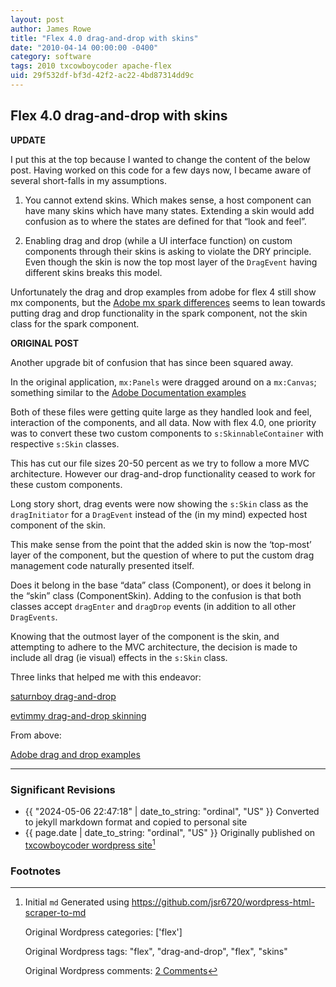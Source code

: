 ```yaml
---
layout: post
author: James Rowe
title: "Flex 4.0 drag-and-drop with skins"
date: "2010-04-14 00:00:00 -0400"
category: software
tags: 2010 txcowboycoder apache-flex
uid: 29f532df-bf3d-42f2-ac22-4bd87314dd9c
---
```


## Flex 4.0 drag-and-drop with skins

**UPDATE**

I put this at the top because I wanted to change the content of the below post. Having worked on this code for a few days now, I became aware of several short-falls in my assumptions.

1) You cannot extend skins. Which makes sense, a host component can have many skins which have many states. Extending a skin would add confusion as to where the states are defined for that “look and feel”.

2) Enabling drag and drop (while a UI interface function) on custom components through their skins is asking to violate the DRY principle. Even though the skin is now the top most layer of the <code>DragEvent</code> having different skins breaks this model.

Unfortunately the drag and drop examples from adobe for flex 4 still show mx components, but the [Adobe mx spark differences](http://help.adobe.com/en_US/Flex/4.0/UsingSDK/WS7d89194359d2921c5daddfab1247d167dad-8000.html) seems to lean towards putting drag and drop functionality in the spark component, not the skin class for the spark component.

**ORIGINAL POST**

Another upgrade bit of confusion that has since been squared away.

In the original application, `mx:Panels` were dragged around on a `mx:Canvas`; something similar to the [Adobe Documentation examples](http://help.adobe.com/en_US/Flex/4.0/UsingSDK/WS2db454920e96a9e51e63e3d11c0bf64595-7fed.html)

Both of these files were getting quite large as they handled look and feel, interaction of the components, and all data. Now with flex 4.0, one priority was to convert these two custom components to `s:SkinnableContainer` with respective `s:Skin` classes.

This has cut our file sizes 20-50 percent as we try to follow a more MVC architecture. However our drag-and-drop functionality ceased to work for these custom components.

Long story short, drag events were now showing the `s:Skin` class as the `dragInitiator` for a `DragEvent` instead of the (in my mind) expected host component of the skin.

This make sense from the point that the added skin is now the ‘top-most’ layer of the component, but the question of where to put the custom drag management code naturally presented itself.

Does it belong in the base “data” class (Component), or does it belong in the “skin” class (ComponentSkin). Adding to the confusion is that both classes accept `dragEnter` and `dragDrop` events (in addition to all other `DragEvents`.

Knowing that the outmost layer of the component is the skin, and attempting to adhere to the MVC architecture, the decision is made to include all drag (ie visual) effects in the `s:Skin` class.

Three links that helped me with this endeavor:  

[saturnboy drag-and-drop](http://saturnboy.com/2009/08/drag-and-drop-flex-4/)  

[evtimmy drag-and-drop skinning](http://evtimmy.com/2010/01/drag-and-drop-skinning-in-spark/)  

From above:  

[Adobe drag and drop examples](http://help.adobe.com/en_US/Flex/4.0/UsingSDK/WS2db454920e96a9e51e63e3d11c0bf64595-7fed.html)

---

### Significant Revisions

- {{ "2024-05-06 22:47:18" | date_to_string: "ordinal", "US" }} Converted to jekyll markdown format and copied to personal site
- {{ page.date | date_to_string: "ordinal", "US" }} Originally published on [txcowboycoder wordpress site](https://txcowboycoder.wordpress.com/2010/04/14/flex-4-0-drag-and-drop-with-skins/)[^draft]

### Footnotes

[^draft]: Initial `md` Generated using <https://github.com/jsr6720/wordpress-html-scraper-to-md>

    Original Wordpress categories: ['flex']

    Original Wordpress tags: "flex", "drag-and-drop", "flex", "skins"

    Original Wordpress comments: <a href="https://txcowboycoder.wordpress.com/2010/04/14/flex-4-0-drag-and-drop-with-skins/#comments">2 Comments</a>